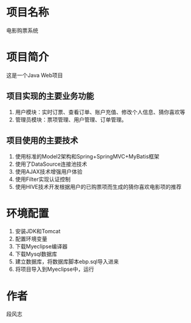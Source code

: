 # 项目名称 #
电影购票系统
# 项目简介 #
这是一个Java Web项目

## 项目实现的主要业务功能 ##
1. 用户模块：实时订票、查看订单、账户充值、修改个人信息、猜你喜欢等
2. 管理员模块：票项管理、用户管理、订单管理。

## 项目使用的主要技术 ##
1. 使用标准的Model2架构和Spring+SpringMVC+MyBatis框架
2. 使用了DataSource连接池技术
3. 使用AJAX技术增强用户体验
4. 使用Filter实现认证控制
5. 使用HIVE技术开发根据用户的已购票项而生成的猜你喜欢电影项的推荐
# 环境配置 #
1. 安装JDK和Tomcat
2. 配置环境变量
3. 下载Myeclipse编译器
4. 下载Mysql数据库
5. 建立数据库，将数据库脚本ebp.sql导入进来
6. 将项目导入到Myeclipse中，运行

# 作者 #
段风志

